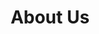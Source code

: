 ---
title : "About Us"
description : "this is meta description"
layout : "about"
draft : true

################## Mission ###############
mission:
  enable : true
  title : "Our mission is to **empower practices** with a tool to treat Myopia in children"
  image : "images/about/02.jpg"
  content : "For DataFortress.cloud and esteemed ophthalmologist Dr. med. Timea Kanona the mission is crystal clear: to fill the void in myopia management. Driven by the realization that a truly comprehensive tool was missing, we've tirelessly developed Myopiagraph, a visionary solution that unites precision, innovation, and unwavering commitment to elevate the standard of care for every child with myopia."
  bulletpoints:
    - "Developed a data warehouse for an international leading fasting clinic"
    - "Introduced and implemented Myopia management in a leading German MVZ"
    - "Successfully implemented and consulted a clinic in the transition to 'Kliniklandeskrankenhausgesetz'-data-compliance"

################## Funfacts ###############
funfacts:
  enable : true
  funfacts_item:
  - name : "Launched in June of"
    count : "2022"
    extension : ""
    
  - name : "Our product powers"
    count : "25"
    extension : "+ practices"
    
  - name : "patients"
    count : "150"
    extension : "+"
    
  - name : "Years of experience"
    count : "10"
    extension : "+"


################## vision ###############
vision:
  enable : true
  title : "What makes us **special**?"
  image : "images/about/03.jpg"
  content : "What sets us apart is our unwavering commitment to two fundamental pillars: data compliance and collaboration with medical experts. With our servers securely housed in Germany, we prioritize the highest standards of data security and privacy, ensuring the utmost protection for patient information. Furthermore, our close partnership with esteemed medical professionals, like ophthalmologist Dr. med. Timea Kanona, guarantees that Myopiagraph is not just a software but a solution tailored to the precise needs of healthcare providers and their young patients. Trust in us for excellence in myopia management."


############### Featured testimonial ###############
featured_testimonial:
  enable : false
  name : "Marsh Angela Costa"
  designation : "CEO, Trello"
  quote : "“Copper gives us the ease to have people hop in where they need to, to get to a customer resolution really quickly.”"
  image : "images/testimonials/01.jpg"
  video:
    enable : true
    video_embed_link : "https://www.youtube.com/embed/dyZcRRWiuuw"
---